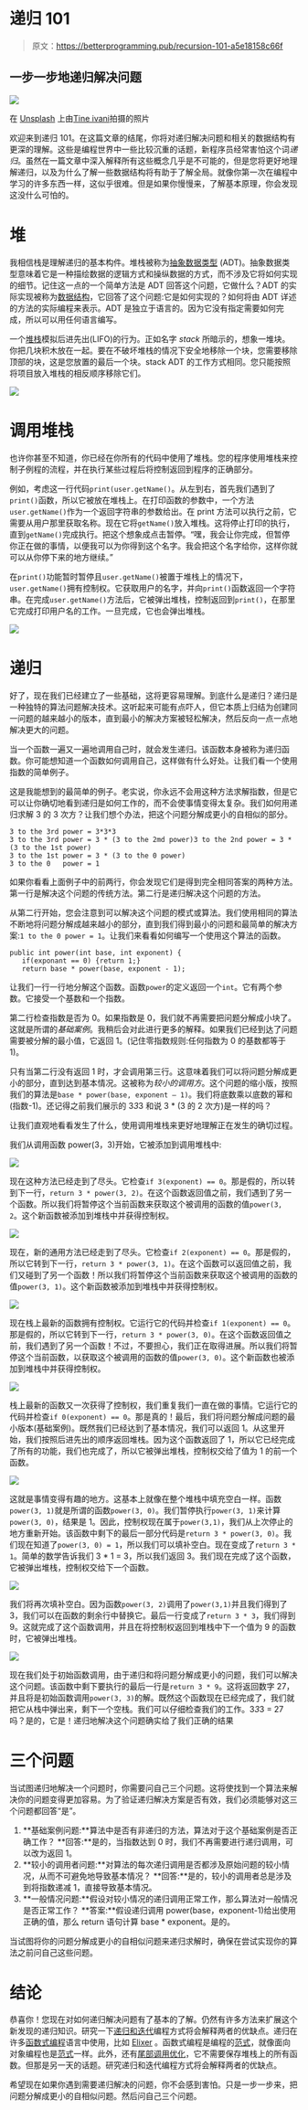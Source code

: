 # 递归 101

> 原文：<https://betterprogramming.pub/recursion-101-a5e18158c66f>

## 一步一步地递归解决问题

![](img/c8c0602dca49425e00155b57a5267388.png)

在 [Unsplash](https://unsplash.com?utm_source=medium&utm_medium=referral) 上由[Tine ivani](https://unsplash.com/@tine999?utm_source=medium&utm_medium=referral)拍摄的照片

欢迎来到递归 101。在这篇文章的结尾，你将对递归解决问题和相关的数据结构有更深的理解。这些是编程世界中一些比较沉重的话题，新程序员经常害怕这个词*递归*。虽然在一篇文章中深入解释所有这些概念几乎是不可能的，但是您将更好地理解递归，以及为什么了解一些数据结构将有助于了解全局。就像你第一次在编程中学习的许多东西一样，这似乎很难。但是如果你慢慢来，了解基本原理，你会发现这没什么可怕的。

# 堆

我相信栈是理解递归的基本构件。堆栈被称为[抽象数据类型](https://en.wikipedia.org/wiki/Abstract_data_type) (ADT)。抽象数据类型意味着它是一种描绘数据的逻辑方式和操纵数据的方式，而不涉及它将如何实现的细节。记住这一点的一个简单方法是 ADT 回答这个问题，它做什么？ADT 的实际实现被称为[数据结构](https://en.wikipedia.org/wiki/Data_structure)，它回答了这个问题:它是如何实现的？如何将由 ADT 详述的方法的实际编程来表示。ADT 是独立于语言的。因为它没有指定需要如何完成，所以可以用任何语言编写。

一个[堆栈](https://www.geeksforgeeks.org/stack-data-structure/)模拟后进先出(LIFO)的行为。正如名字 *stack* 所暗示的，想象一堆块。你把几块积木放在一起。要在不破坏堆栈的情况下安全地移除一个块，您需要移除顶部的块，这是您放置的最后一个块。stack ADT 的工作方式相同。您只能按照将项目放入堆栈的相反顺序移除它们。

![](img/bfe7062c3c488b2cba3e04154b4a8171.png)

# 调用堆栈

也许你甚至不知道，你已经在你所有的代码中使用了堆栈。您的程序使用堆栈来控制子例程的流程，并在执行某些过程后将控制返回到程序的正确部分。

例如，考虑这一行代码`print(user.getName()`。从左到右，首先我们遇到了`print()`函数，所以它被放在堆栈上。在打印函数的参数中，一个方法`user.getName()`作为一个返回字符串的参数给出。在 print 方法可以执行之前，它需要从用户那里获取名称。现在它将`getName()`放入堆栈。这将停止打印的执行，直到`getName()`完成执行。把这个想象成点击暂停。“嘿，我会让你完成，但暂停你正在做的事情，以便我可以为你得到这个名字。我会把这个名字给你，这样你就可以从你停下来的地方继续。”

在`print()`功能暂时暂停且`user.getName()`被置于堆栈上的情况下，`user.getName()`拥有控制权。它获取用户的名字，并向`print()`函数返回一个字符串。在完成`user.getName()`方法后，它被弹出堆栈，控制返回到`print()`，在那里它完成打印用户名的工作。一旦完成，它也会弹出堆栈。

![](img/18a15d512f7abcadbf7184377b37205d.png)

# 递归

好了，现在我们已经建立了一些基础，这将更容易理解。到底什么是递归？递归是一种独特的算法问题解决技术。这听起来可能有点吓人，但它本质上归结为创建同一问题的越来越小的版本，直到最小的解决方案被轻松解决，然后反向一点一点地解决更大的问题。

当一个函数一遍又一遍地调用自己时，就会发生递归。该函数本身被称为递归函数。你可能想知道一个函数如何调用自己，这样做有什么好处。让我们看一个使用指数的简单例子。

这是我能想到的最简单的例子。老实说，你永远不会用这种方法求解指数，但是它可以让你确切地看到递归是如何工作的，而不会使事情变得太复杂。我们如何用递归求解 3 的 3 次方？让我们想个办法，把这个问题分解成更小的自相似的部分。

```
3 to the 3rd power = 3*3*3
3 to the 3rd power = 3 * (3 to the 2md power)3 to the 2nd power = 3 * (3 to the 1st power)
3 to the 1st power = 3 * (3 to the 0 power)
3 to the 0   power = 1
```

如果你看看上面例子中的前两行，你会发现它们是得到完全相同答案的两种方法。第一行是解决这个问题的传统方法。第二行是递归解决这个问题的方法。

从第二行开始，您会注意到可以解决这个问题的模式或算法。我们使用相同的算法不断地将问题分解成越来越小的部分，直到我们得到最小的问题和最简单的解决方案:`1 to the 0 power = 1`。让我们来看看如何编写一个使用这个算法的函数。

```
public int power(int base, int exponent) {
   if(exponant == 0) {return 1;}
   return base * power(base, exponent - 1);
```

让我们一行一行地分解这个函数。函数`power`的定义返回一个`int`。它有两个参数。它接受一个基数和一个指数。

第二行检查指数是否为 0。如果指数是 0，我们就不再需要把问题分解成小块了。这就是所谓的*基础案例*。我稍后会对此进行更多的解释。如果我们已经到达了问题需要被分解的最小值，它返回 1。(记住零指数规则:任何指数为 0 的基数都等于 1)。

只有当第二行没有返回 1 时，才会调用第三行。这意味着我们可以将问题分解成更小的部分，直到达到基本情况。这被称为*较小的调用方*。这个问题的缩小版，按照我们的算法是`base * power(base, exponent — 1)`。我们将底数乘以底数的幂和(指数-1)。还记得之前我们展示的 3*3*3 和说 3 * (3 的 2 次方)是一样的吗？

让我们直观地看看发生了什么，使用调用堆栈来更好地理解正在发生的确切过程。

我们从调用函数 power(3，3)开始，它被添加到调用堆栈中:

![](img/14e5c87f460cf450c2486cf52d288d21.png)

现在这种方法已经走到了尽头。它检查`if 3(exponent) == 0`。那是假的，所以转到下一行，`return 3 * power(3, 2)`。在这个函数返回值之前，我们遇到了另一个函数。所以我们将暂停这个当前函数来获取这个被调用的函数的值`power(3, 2`。这个新函数被添加到堆栈中并获得控制权。

![](img/8dd5aedea1acff0d28b0111ec94fa459.png)

现在，新的通用方法已经走到了尽头。它检查`if 2(exponent) == 0`。那是假的，所以它转到下一行，`return 3 * power(3, 1)`。在这个函数可以返回值之前，我们又碰到了另一个函数！所以我们将暂停这个当前函数来获取这个被调用的函数的值`power(3, 1)`。这个新函数被添加到堆栈中并获得控制权。

![](img/1872b4738dd4dab48448368f05c94f34.png)

现在栈上最新的函数拥有控制权。它运行它的代码并检查`if 1(exponent) == 0`。那是假的，所以它转到下一行，`return 3 * power(3, 0)`。在这个函数返回值之前，我们遇到了另一个函数！不过，不要担心，我们正在取得进展。所以我们将暂停这个当前函数，以获取这个被调用的函数的值`power(3, 0)`。这个新函数也被添加到堆栈中并获得控制权。

![](img/0d1cc7bb227e5461f863c82c60eb4449.png)

栈上最新的函数又一次获得了控制权，我们重复我们一直在做的事情。它运行它的代码并检查`if 0(exponent) == 0`。那是真的！最后，我们将问题分解成问题的最小版本(基础案例)。既然我们已经达到了基本情况，我们可以返回 1。从这里开始，我们按照后进先出的顺序返回堆栈。因为这个函数返回了 1，所以它已经完成了所有的功能，我们也完成了，所以它被弹出堆栈，控制权交给了值为 1 的前一个函数。

![](img/42940b3a89342dbd16fc36b5201ea07a.png)

这就是事情变得有趣的地方。这基本上就像在整个堆栈中填充空白一样。函数`power(3, 1)`就是所谓的函数`power(3, 0)`。我们暂停执行`power(3, 1)`来计算`power(3, 0)`，结果是 1。因此，控制权现在属于`power(3,1)`，我们从上次停止的地方重新开始。该函数中剩下的最后一部分代码是`return 3 * power(3, 0)`。我们现在知道了`power(3, 0) = 1`，所以我们可以填补空白。现在变成了`return 3 * 1`。简单的数学告诉我们 3 * 1 = 3，所以我们返回 3。我们现在完成了这个函数，它被弹出堆栈，控制权交给下一个函数。

![](img/bc73c8f5c302858353cc5a35c6662c75.png)

我们将再次填补空白。因为函数`power(3, 2)`调用了`power(3,1)`并且我们得到了 3，我们可以在函数的剩余行中替换它。最后一行变成了`return 3 * 3`，我们得到 9。这就完成了这个函数调用，并且在将控制权返回到堆栈中下一个值为 9 的函数时，它被弹出堆栈。

![](img/ff9c666bc8cde732ceaa9616345191cf.png)

现在我们处于初始函数调用，由于递归和将问题分解成更小的问题，我们可以解决这个问题。该函数中剩下要执行的最后一行是`return 3 * 9`。这将返回数字 27，并且将是初始函数调用`power(3, 3)`的解。既然这个函数现在已经完成了，我们就把它从栈中弹出来，剩下一个空栈。我们可以仔细检查我们的工作。3*3*3 = 27 吗？是的，它是！递归地解决这个问题确实给了我们正确的结果

# 三个问题

当试图递归地解决一个问题时，你需要问自己三个问题。这将使找到一个算法来解决你的问题变得更加容易。为了验证递归解决方案是否有效，我们必须能够对这三个问题都回答“是”。

1.  **基础案例问题:**算法中是否有非递归的方法，算法对于这个基础案例是否正确工作？
    **回答:**是的，当指数达到 0 时，我们不再需要进行递归调用，可以改为返回 1。
2.  **较小的调用者问题:**对算法的每次递归调用是否都涉及原始问题的较小情况，从而不可避免地导致基本情况？
    **回答:**是的，较小的调用者总是涉及到将指数递减 1，直接导致基本情况。
3.  **一般情况问题:**假设对较小情况的递归调用正常工作，那么算法对一般情况是否正常工作？
    **答案:**假设递归调用 power(base，exponent-1)给出使用正确的值，那么 return 语句计算 base * exponent。是的。

当试图将你的问题分解成更小的自相似问题来递归求解时，确保在尝试实现你的算法之前问自己这些问题。

# 结论

恭喜你！您现在对如何递归解决问题有了基本的了解。仍然有许多方法来扩展这个新发现的递归知识。研究一下[递归和迭代](https://www.geeksforgeeks.org/difference-between-recursion-and-iteration/)编程方式将会解释两者的优缺点。递归在许多[函数式编程](https://en.wikipedia.org/wiki/Functional_programming)语言中使用，比如 [Elixer](https://elixir-lang.org/) 。函数式编程是编程的[范式](https://www.geeksforgeeks.org/functional-programming-paradigm/)，就像面向对象编程也是[范式](https://www.tutorialspoint.com/object_oriented_analysis_design/ooad_object_oriented_paradigm.htm)一样。此外，还有[尾部调用优化](https://stackoverflow.com/questions/310974/what-is-tail-call-optimization)，它不需要保存堆栈上的所有函数。但那是另一天的话题。研究递归和迭代编程方式将会解释两者的优缺点。

希望现在如果你遇到需要递归解决的问题，你不会感到害怕。只是一步一步来，把问题分解成更小的自相似问题。然后问自己三个问题。